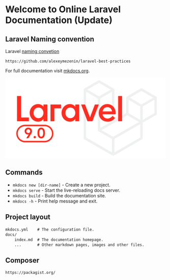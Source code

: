 # Welcome to Online Laravel Documentation (Update)


## Laravel Naming convention 

Laravel [naming convetion](https://github.com/alexeymezenin/laravel-best-practices)

    https://github.com/alexeymezenin/laravel-best-practices


For full documentation visit [mkdocs.org](https://www.mkdocs.org).

![Laravel](img/laravel9.png)

## Commands

* `mkdocs new [dir-name]` - Create a new project.
* `mkdocs serve` - Start the live-reloading docs server.
* `mkdocs build` - Build the documentation site.
* `mkdocs -h` - Print help message and exit.

## Project layout

    mkdocs.yml    # The configuration file.
    docs/
        index.md  # The documentation homepage.
        ...       # Other markdown pages, images and other files.

## Composer

    https://packagist.org/